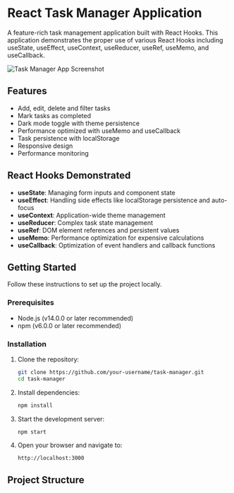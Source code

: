 # React Task Manager Application

A feature-rich task management application built with React Hooks. This application demonstrates the proper use of various React Hooks including useState, useEffect, useContext, useReducer, useRef, useMemo, and useCallback.

![Task Manager App Screenshot](screenshot.png)

## Features

- Add, edit, delete and filter tasks
- Mark tasks as completed
- Dark mode toggle with theme persistence
- Performance optimized with useMemo and useCallback
- Task persistence with localStorage
- Responsive design
- Performance monitoring

## React Hooks Demonstrated

- **useState**: Managing form inputs and component state
- **useEffect**: Handling side effects like localStorage persistence and auto-focus
- **useContext**: Application-wide theme management
- **useReducer**: Complex task state management
- **useRef**: DOM element references and persistent values
- **useMemo**: Performance optimization for expensive calculations
- **useCallback**: Optimization of event handlers and callback functions

## Getting Started

Follow these instructions to set up the project locally.

### Prerequisites

- Node.js (v14.0.0 or later recommended)
- npm (v6.0.0 or later recommended)

### Installation

1. Clone the repository:
   ```bash
   git clone https://github.com/your-username/task-manager.git
   cd task-manager
   ```

2. Install dependencies:
   ```bash
   npm install
   ```

3. Start the development server:
   ```bash
   npm start
   ```

4. Open your browser and navigate to:
   ```
   http://localhost:3000
   ```

## Project Structure

